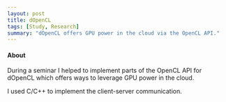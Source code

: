 ```yaml
---
layout: post
title: dOpenCL
tags: [Study, Research]
summary: "dOpenCL offers GPU power in the cloud via the OpenCL API."
---
```

#### About
During a seminar I helped to implement parts of the OpenCL API for dOpenCL which offers ways to leverage GPU power in the cloud.

I used C/C++ to implement the client-server communication.
